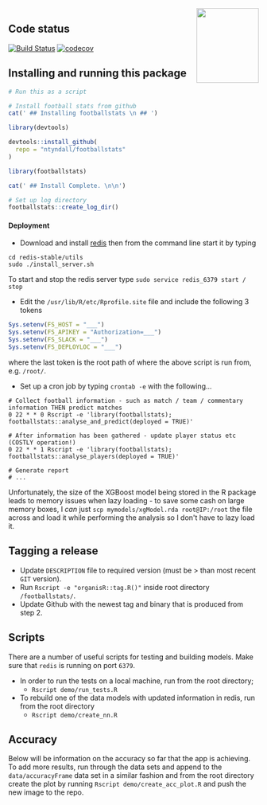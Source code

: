 <img align="right" width="125" height="150" src="https://raw.githubusercontent.com/ntyndall/footballstats/master/images/fs_sticker.png">

## Code status
[![Build Status](https://travis-ci.org/ntyndall/footballstats.svg?branch=master)](https://travis-ci.org/ntyndall/footballstats)
[![codecov](https://codecov.io/gh/ntyndall/footballstats/branch/master/graph/badge.svg)](https://codecov.io/gh/ntyndall/footballstats)


## Installing and running this package

```r
# Run this as a script

# Install football stats from github
cat(' ## Installing footballstats \n ## ')

library(devtools)

devtools::install_github(
  repo = "ntyndall/footballstats"
)

library(footballstats)

cat(' ## Install Complete. \n\n')

# Set up log directory
footballstats::create_log_dir()
``` 

#### Deployment
  - Download and install [redis](https://www.digitalocean.com/community/tutorials/how-to-install-and-use-redis) then from the command line start it by typing
```shell
cd redis-stable/utils
sudo ./install_server.sh
```
To start and stop the redis server type `sudo service redis_6379 start / stop`
  - Edit the `/usr/lib/R/etc/Rprofile.site` file and include the following 3 tokens
```r
Sys.setenv(FS_HOST = "___")
Sys.setenv(FS_APIKEY = "Authorization=___")
Sys.setenv(FS_SLACK = "___")
Sys.setenv(FS_DEPLOYLOC = "___")
```
where the last token is the root path of where the above script is run from, e.g. `/root/`.
  - Set up a cron job by typing `crontab -e` with the following...
```shell
# Collect football information - such as match / team / commentary information THEN predict matches
0 22 * * 0 Rscript -e 'library(footballstats); footballstats::analyse_and_predict(deployed = TRUE)'

# After information has been gathered - update player status etc (COSTLY operation!)
0 22 * * 1 Rscript -e 'library(footballstats); footballstats::analyse_players(deployed = TRUE)'

# Generate report
# ...
```

Unfortunately, the size of the XGBoost model being stored in the R package leads to memory issues when lazy loading - to save some cash on large memory boxes, I _can_ just `scp mymodels/xgModel.rda root@IP:/root` the file across and load it while performing the analysis so I don't have to lazy load it.

## Tagging a release
  - Update `DESCRIPTION` file to required version (must be > than most recent `GIT` version).
  - Run `Rscript -e "organisR::tag.R()"` inside root directory `/footballstats/`.
  - Update Github with the newest tag and binary that is produced from step 2.

## Scripts
There are a number of useful scripts for testing and building models. Make sure that `redis` is running on port `6379`.

  - In order to run the tests on a local machine, run from the root directory;
    - `Rscript demo/run_tests.R`
  - To rebuild one of the data models with updated information in redis, run from the root directory
    - `Rscript demo/create_nn.R`

## Accuracy
Below will be information on the accuracy so far that the app is achieving. To add more results, run through the data sets and append to the `data/accuracyFrame` data set in a similar fashion and from the root directory create the plot by running `Rscript demo/create_acc_plot.R` and push the new image to the repo.

